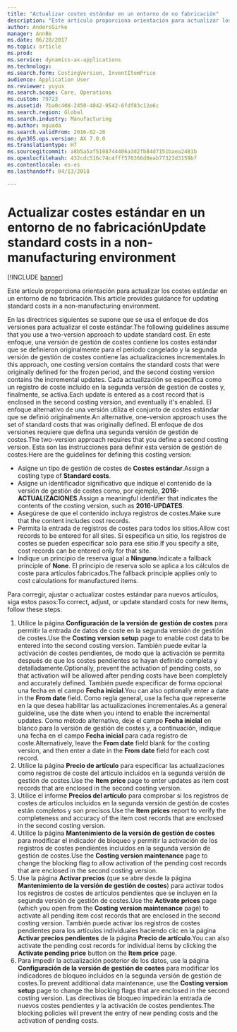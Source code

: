 ```yaml
---
title: "Actualizar costes estándar en un entorno de no fabricación"
description: "Este artículo proporciona orientación para actualizar los costes estándar en un entorno de no fabricación."
author: AndersGirke
manager: AnnBe
ms.date: 06/20/2017
ms.topic: article
ms.prod: 
ms.service: dynamics-ax-applications
ms.technology: 
ms.search.form: CostingVersion, InventItemPrice
audience: Application User
ms.reviewer: yuyus
ms.search.scope: Core, Operations
ms.custom: 79723
ms.assetid: 7ba0c408-2450-4042-9542-6fdf83c12e6c
ms.search.region: Global
ms.search.industry: Manufacturing
ms.author: mguada
ms.search.validFrom: 2016-02-28
ms.dyn365.ops.version: AX 7.0.0
ms.translationtype: HT
ms.sourcegitcommit: a8b5a5af5108744406a3d2fb84d7151baea2481b
ms.openlocfilehash: 432cdc516c74c4fff570366d0eab77323d3159bf
ms.contentlocale: es-es
ms.lasthandoff: 04/13/2018

---
```


# <a name="update-standard-costs-in-a-non-manufacturing-environment"></a><span data-ttu-id="97ea6-103">Actualizar costes estándar en un entorno de no fabricación</span><span class="sxs-lookup"><span data-stu-id="97ea6-103">Update standard costs in a non-manufacturing environment</span></span>

[!INCLUDE [banner](../includes/banner.md)]

<span data-ttu-id="97ea6-104">Este artículo proporciona orientación para actualizar los costes estándar en un entorno de no fabricación.</span><span class="sxs-lookup"><span data-stu-id="97ea6-104">This article provides guidance for updating standard costs in a non-manufacturing environment.</span></span>

<span data-ttu-id="97ea6-105">En las directrices siguientes se supone que se usa el enfoque de dos versiones para actualizar el coste estándar.</span><span class="sxs-lookup"><span data-stu-id="97ea6-105">The following guidelines assume that you use a two-version approach to update standard cost.</span></span> <span data-ttu-id="97ea6-106">En este enfoque, una versión de gestión de costes contiene los costes estándar que se definieron originalmente para el período congelado y la segunda versión de gestión de costes contiene las actualizaciones incrementales.</span><span class="sxs-lookup"><span data-stu-id="97ea6-106">In this approach, one costing version contains the standard costs that were originally defined for the frozen period, and the second costing version contains the incremental updates.</span></span> <span data-ttu-id="97ea6-107">Cada actualización se especifica como un registro de coste incluido en la segunda versión de gestión de costes y, finalmente, se activa.</span><span class="sxs-lookup"><span data-stu-id="97ea6-107">Each update is entered as a cost record that is enclosed in the second costing version, and eventually it's enabled.</span></span> <span data-ttu-id="97ea6-108">El enfoque alternativo de una versión utiliza el conjunto de costes estándar que se definió originalmente.</span><span class="sxs-lookup"><span data-stu-id="97ea6-108">An alternative, one-version approach uses the set of standard costs that was originally defined.</span></span> <span data-ttu-id="97ea6-109">El enfoque de dos versiones requiere que defina una segunda versión de gestión de costes.</span><span class="sxs-lookup"><span data-stu-id="97ea6-109">The two-version approach requires that you define a second costing version.</span></span> <span data-ttu-id="97ea6-110">Esta son las instrucciones para definir esta versión de gestión de costes:</span><span class="sxs-lookup"><span data-stu-id="97ea6-110">Here are the guidelines for defining this costing version:</span></span>

-   <span data-ttu-id="97ea6-111">Asigne un tipo de gestión de costes de **Costes estándar**.</span><span class="sxs-lookup"><span data-stu-id="97ea6-111">Assign a costing type of **Standard costs**.</span></span>
-   <span data-ttu-id="97ea6-112">Asigne un identificador significativo que indique el contenido de la versión de gestión de costes como, por ejemplo, **2016-ACTUALIZACIONES**.</span><span class="sxs-lookup"><span data-stu-id="97ea6-112">Assign a meaningful identifier that indicates the contents of the costing version, such as **2016-UPDATES**.</span></span>
-   <span data-ttu-id="97ea6-113">Asegúrese de que el contenido incluya registros de costes.</span><span class="sxs-lookup"><span data-stu-id="97ea6-113">Make sure that the content includes cost records.</span></span>
-   <span data-ttu-id="97ea6-114">Permita la entrada de registros de costes para todos los sitios.</span><span class="sxs-lookup"><span data-stu-id="97ea6-114">Allow cost records to be entered for all sites.</span></span> <span data-ttu-id="97ea6-115">Si especifica un sitio, los registros de costes se pueden especificar solo para ese sitio.</span><span class="sxs-lookup"><span data-stu-id="97ea6-115">If you specify a site, cost records can be entered only for that site.</span></span>
-   <span data-ttu-id="97ea6-116">Indique un principio de reserva igual a **Ninguno**.</span><span class="sxs-lookup"><span data-stu-id="97ea6-116">Indicate a fallback principle of **None**.</span></span> <span data-ttu-id="97ea6-117">El principio de reserva solo se aplica a los cálculos de coste para artículos fabricados.</span><span class="sxs-lookup"><span data-stu-id="97ea6-117">The fallback principle applies only to cost calculations for manufactured items.</span></span>

<span data-ttu-id="97ea6-118">Para corregir, ajustar o actualizar costes estándar para nuevos artículos, siga estos pasos:</span><span class="sxs-lookup"><span data-stu-id="97ea6-118">To correct, adjust, or update standard costs for new items, follow these steps.</span></span>

1.  <span data-ttu-id="97ea6-119">Utilice la página **Configuración de la versión de** **gestión de costes** para permitir la entrada de datos de coste en la segunda versión de gestión de costes.</span><span class="sxs-lookup"><span data-stu-id="97ea6-119">Use the **Costing version** **setup** page to enable cost data to be entered into the second costing version.</span></span> <span data-ttu-id="97ea6-120">También puede evitar la activación de costes pendientes, de modo que la activación se permita después de que los costes pendientes se hayan definido completa y detalladamente.</span><span class="sxs-lookup"><span data-stu-id="97ea6-120">Optionally, prevent the activation of pending costs, so that activation will be allowed after pending costs have been completely and accurately defined.</span></span> <span data-ttu-id="97ea6-121">También puede especificar de forma opcional una fecha en el campo **Fecha inicial**.</span><span class="sxs-lookup"><span data-stu-id="97ea6-121">You can also optionally enter a date in the **From date** field.</span></span> <span data-ttu-id="97ea6-122">Como regla general, use la fecha que represente en la que desea habilitar las actualizaciones incrementales.</span><span class="sxs-lookup"><span data-stu-id="97ea6-122">As a general guideline, use the date when you intend to enable the incremental updates.</span></span> <span data-ttu-id="97ea6-123">Como método alternativo, deje el campo **Fecha inicial** en blanco para la versión de gestión de costes y, a continuación, indique una fecha en el campo **Fecha inicial** para cada registro de coste.</span><span class="sxs-lookup"><span data-stu-id="97ea6-123">Alternatively, leave the **From date** field blank for the costing version, and then enter a date in the **From date** field for each cost record.</span></span>
2.  <span data-ttu-id="97ea6-124">Utilice la página **Precio de artículo** para especificar las actualizaciones como registros de coste del artículo incluidos en la segunda versión de gestión de costes.</span><span class="sxs-lookup"><span data-stu-id="97ea6-124">Use the **Item price** page to enter updates as item cost records that are enclosed in the second costing version.</span></span>
3.  <span data-ttu-id="97ea6-125">Utilice el informe **Precios del artículo** para comprobar si los registros de costes de artículos incluidos en la segunda versión de gestión de costes están completos y son precisos.</span><span class="sxs-lookup"><span data-stu-id="97ea6-125">Use the **Item prices** report to verify the completeness and accuracy of the item cost records that are enclosed in the second costing version.</span></span>
4.  <span data-ttu-id="97ea6-126">Utilice la página **Mantenimiento de la versión de gestión de costes** para modificar el indicador de bloqueo y permitir la activación de los registros de costes pendientes incluidos en la segunda versión de gestión de costes.</span><span class="sxs-lookup"><span data-stu-id="97ea6-126">Use the **Costing version maintenance** page to change the blocking flag to allow activation of the pending cost records that are enclosed in the second costing version.</span></span>
5.  <span data-ttu-id="97ea6-127">Use la página **Activar precios** (que se abre desde la página **Mantenimiento de la versión de gestión de costes**) para activar todos los registros de costes de artículos pendientes que se incluyen en la segunda versión de gestión de costes.</span><span class="sxs-lookup"><span data-stu-id="97ea6-127">Use the **Activate prices** page (which you open from the **Costing version maintenance** page) to activate all pending item cost records that are enclosed in the second costing version.</span></span> <span data-ttu-id="97ea6-128">También puede activar los registros de costes pendientes para los artículos individuales haciendo clic en la página **Activar precios pendientes** de la página **Precio de artículo**.</span><span class="sxs-lookup"><span data-stu-id="97ea6-128">You can also activate the pending cost records for individual items by clicking the **Activate pending price** button on the **Item price** page.</span></span>
6.  <span data-ttu-id="97ea6-129">Para impedir la actualización posterior de los datos, use la página **Configuración de la versión de gestión de costes** para modificar los indicadores de bloqueo incluidos en la segunda versión de gestión de costes.</span><span class="sxs-lookup"><span data-stu-id="97ea6-129">To prevent additional data maintenance, use the **Costing version setup** page to change the blocking flags that are enclosed in the second costing version.</span></span> <span data-ttu-id="97ea6-130">Las directivas de bloqueo impedirán la entrada de nuevos costes pendientes y la activación de costes pendientes.</span><span class="sxs-lookup"><span data-stu-id="97ea6-130">The blocking policies will prevent the entry of new pending costs and the activation of pending costs.</span></span>





